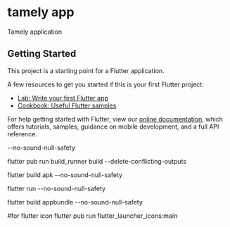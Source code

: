 # tamely app

Tamely application

## Getting Started

This project is a starting point for a Flutter application.

A few resources to get you started if this is your first Flutter project:

- [Lab: Write your first Flutter app](https://flutter.dev/docs/get-started/codelab)
- [Cookbook: Useful Flutter samples](https://flutter.dev/docs/cookbook)

For help getting started with Flutter, view our
[online documentation](https://flutter.dev/docs), which offers tutorials,
samples, guidance on mobile development, and a full API reference.


--no-sound-null-safety

flutter pub run build_runner build --delete-conflicting-outputs

flutter build apk --no-sound-null-safety

flutter run --no-sound-null-safety

flutter build appbundle --no-sound-null-safety

#for flutter icon
flutter pub run flutter_launcher_icons:main